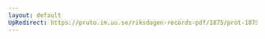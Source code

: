 ```yaml
---
layout: default
UpRedirect: https://pruto.im.uu.se/riksdagen-records-pdf/1875/prot-1875--ak--032.pdf
---
```

